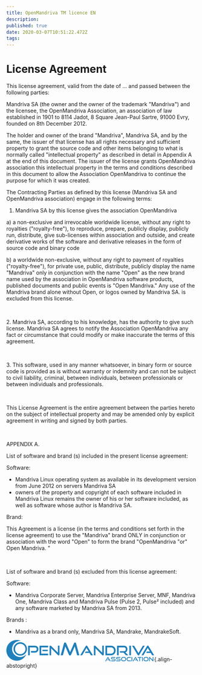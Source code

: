 ```yaml
---
title: OpenMandriva TM licence EN
description: 
published: true
date: 2020-03-07T10:51:22.472Z
tags: 
---
```


# License Agreement

This license agreement, valid from the date of ... and passed between the following parties:

Mandriva SA (the owner and the owner of the trademark "Mandriva") and the licensee, the OpenMandriva Association, an association of law established in 1901 to 8114 Jadot, 8 Square Jean-Paul Sartre, 91000 Evry, founded on 8th December 2012.

The holder and owner of the brand "Mandriva", Mandriva SA, and by the same, the issuer of that license has all rights necessary and sufficient property to grant the source code and other items belonging to what is normally called "intellectual property" as described in detail in Appendix A at the end of this document. The issuer of the license grants OpenMandriva association this intellectual property in the terms and conditions described in this document to allow the Association OpenMandriva to continue the purpose for which it was created.

The Contracting Parties as defined by this license (Mandriva SA and OpenMandriva association) engage in the following terms:

1. Mandriva SA by this license gives the association OpenMandriva

a) a non-exclusive and irrevocable worldwide license, without any right to royalties ("royalty-free"), to reproduce, prepare, publicly display, publicly run, distribute, give sub-licenses within association and outside, and create derivative works of the software and derivative releases in the form of source code and binary code

b) a worldwide non-exclusive, without any right to payment of royalties ("royalty-free"), for private use, public, distribute, publicly display the name "Mandriva" only in conjunction with the name "Open" as the new brand name used by the association in OpenMandriva software products, published documents and public events is "Open Mandriva." Any use of the Mandriva brand alone without Open, or logos owned by Mandriva SA. is excluded from this license.
<p><br /></p>
2. Mandriva SA, according to his knowledge, has the authority to give such license. Mandriva SA agrees to notify the Association OpenMandriva any fact or circumstance that could modify or make inaccurate the terms of this agreement.
<p><br /></p>
3. This software, used in any manner whatsoever, in binary form or source code is provided as is without warranty or indemnity and can not be subject to civil liability, criminal, between individuals, between professionals or between individuals and professionals.
<p><br /></p>
This License Agreement is the entire agreement between the parties hereto on the subject of intellectual property and may be amended only by explicit agreement in writing and signed by both parties.

<p><br /></p>
APPENDIX A.

List of software and brand (s) included in the present license agreement:

Software:

- Mandriva Linux operating system as available in its development version from June 2012 on servers Mandriva SA
- owners of the property and copyright of each software included in Mandriva Linux remains the owner of his or her software included, as well as software whose author is Mandriva SA.

Brand:

This Agreement is a license (in the terms and conditions set forth in the license agreement) to use the "Mandriva" brand ONLY in conjunction or association with the word "Open" to form the brand "OpenMandriva "or" Open Mandriva. "
<p><br /></p>
List of software and brand (s) excluded from this license agreement:

Software:

- Mandriva Corporate Server, Mandriva Enterprise Server, MNF, Mandriva One, Mandriva Class and Mandriva Pulse (Pulse 2, Pulse² included) and any software marketed by Mandriva SA from 2013.

Brands :

- Mandriva as a brand only, Mandriva SA, Mandrake, MandrakeSoft.

![header-tr-asso.png](/assets/header-tr-asso.png){.align-abstopright}